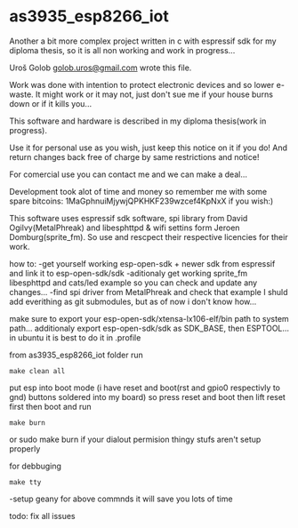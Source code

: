 # as3935_esp8266_iot
Another a bit more complex project written in c with espressif sdk for my diploma thesis, so it is all non working and work in progress...


Uroš Golob <golob.uros@gmail.com> wrote this file.
 
Work was done with intention to protect electronic devices and so lower e-waste.
It might work or it may not, just don't sue me if your house burns down or if it kills you...

This software and hardware is described in my diploma thesis(work in progress). 
   
Use it for personal use as you wish, just keep this notice on it if you do! 
And return changes back free of charge by same restrictions and notice! 

For comercial use you can contact me and we can make a deal...

Development took alot of time and money so remember me with some spare 
bitcoins: 1MaGphnuiMjywjQPKHKF239wzcef4KpNxX if you wish:)

This software uses espressif sdk software, spi library from David Ogilvy(MetalPhreak) and libesphttpd & wifi settins form Jeroen Domburg(sprite_fm). So use and rescpect their respective licencies for their work. 
 
how to:
-get yourself working esp-open-sdk + newer sdk from espressif and link it to esp-open-sdk/sdk 
-aditionaly get working sprite_fm libesphttpd and cats/led example so you can check and update any changes... 
-find spi driver from MetalPhreak and check that example
I shuld add everithing as git submodules, but as of now i don't know how...

make sure to export your esp-open-sdk/xtensa-lx106-elf/bin path to system path... additionaly export esp-open-sdk/sdk as SDK_BASE, then ESPTOOL... in ubuntu it is best to do it in .profile  

from as3935_esp8266_iot folder run

	make clean all

put esp into boot mode (i have reset and boot(rst and gpio0 respectivly to gnd) buttons soldered into my board) so press reset and boot then lift reset first then boot and run

	make burn 
or 
	sudo make burn 
if your dialout permision thingy stufs aren't setup properly

for debbuging

	make tty

-setup geany for above commnds it will save you lots of time

todo: fix all issues
